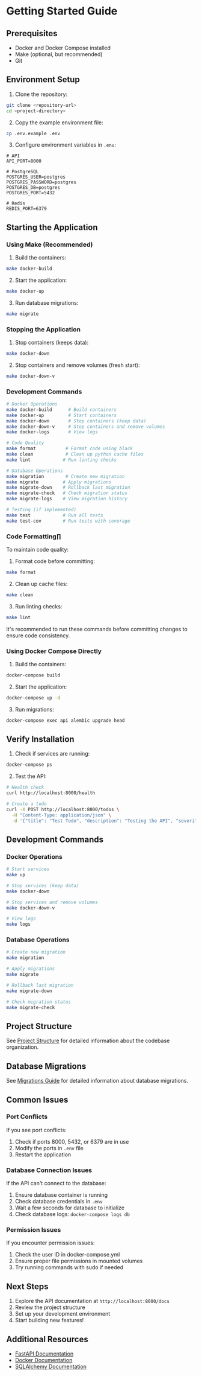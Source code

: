 # Getting Started Guide

## Prerequisites
- Docker and Docker Compose installed
- Make (optional, but recommended)
- Git

## Environment Setup

1. Clone the repository:
```bash
git clone <repository-url>
cd <project-directory>
```

2. Copy the example environment file:
```bash
cp .env.example .env
```

3. Configure environment variables in `.env`:
```env
# API
API_PORT=8000

# PostgreSQL
POSTGRES_USER=postgres
POSTGRES_PASSWORD=postgres
POSTGRES_DB=postgres
POSTGRES_PORT=5432

# Redis
REDIS_PORT=6379
```

## Starting the Application

### Using Make (Recommended)

1. Build the containers:
```bash
make docker-build
```

2. Start the application:
```bash
make docker-up
```

3. Run database migrations:
```bash
make migrate
```

### Stopping the Application

1. Stop containers (keeps data):
```bash
make docker-down
```

2. Stop containers and remove volumes (fresh start):
```bash
make docker-down-v
```

### Development Commands

```bash
# Docker Operations
make docker-build      # Build containers
make docker-up         # Start containers
make docker-down       # Stop containers (keep data)
make docker-down-v     # Stop containers and remove volumes
make docker-logs       # View logs

# Code Quality
make format           # Format code using black
make clean            # Clean up python cache files
make lint            # Run linting checks

# Database Operations
make migration        # Create new migration
make migrate         # Apply migrations
make migrate-down    # Rollback last migration
make migrate-check   # Check migration status
make migrate-logs    # View migration history

# Testing (if implemented)
make test            # Run all tests
make test-cov        # Run tests with coverage
```

### Code Formatting∏

To maintain code quality:

1. Format code before committing:
```bash
make format
```

2. Clean up cache files:
```bash
make clean
```

3. Run linting checks:
```bash
make lint
```

It's recommended to run these commands before committing changes to ensure code consistency.

### Using Docker Compose Directly

1. Build the containers:
```bash
docker-compose build
```

2. Start the application:
```bash
docker-compose up -d
```

3. Run migrations:
```bash
docker-compose exec api alembic upgrade head
```

## Verify Installation

1. Check if services are running:
```bash
docker-compose ps
```

2. Test the API:
```bash
# Health check
curl http://localhost:8000/health

# Create a todo
curl -X POST http://localhost:8000/todos \
  -H "Content-Type: application/json" \
  -d '{"title": "Test Todo", "description": "Testing the API", "severity": "LOW"}'
```

## Development Commands

### Docker Operations
```bash
# Start services
make up

# Stop services (keep data)
make docker-down

# Stop services and remove volumes
make docker-down-v

# View logs
make logs
```

### Database Operations
```bash
# Create new migration
make migration

# Apply migrations
make migrate

# Rollback last migration
make migrate-down

# Check migration status
make migrate-check
```

## Project Structure
See [Project Structure](project_structure.md) for detailed information about the codebase organization.

## Database Migrations
See [Migrations Guide](migrations.md) for detailed information about database migrations.

## Common Issues

### Port Conflicts
If you see port conflicts:
1. Check if ports 8000, 5432, or 6379 are in use
2. Modify the ports in `.env` file
3. Restart the application

### Database Connection Issues
If the API can't connect to the database:
1. Ensure database container is running
2. Check database credentials in `.env`
3. Wait a few seconds for database to initialize
4. Check database logs: `docker-compose logs db`

### Permission Issues
If you encounter permission issues:
1. Check the user ID in docker-compose.yml
2. Ensure proper file permissions in mounted volumes
3. Try running commands with sudo if needed

## Next Steps
1. Explore the API documentation at `http://localhost:8000/docs`
2. Review the project structure
3. Set up your development environment
4. Start building new features!

## Additional Resources
- [FastAPI Documentation](https://fastapi.tiangolo.com/)
- [Docker Documentation](https://docs.docker.com/)
- [SQLAlchemy Documentation](https://www.sqlalchemy.org/) 